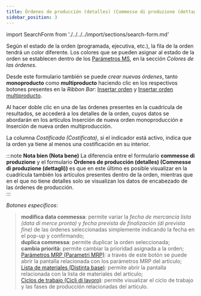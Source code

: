```yaml
---
title: Órdenes de producción (detalles) (Commesse di produzione (dettagli))
sidebar_position: 3
---
```


import SearchForm from './../../../import/sections/search-form.md'

<SearchForm />

Según el estado de la orden (programada, ejecutiva, etc.), la fila de la orden tendrá un color diferente. Los colores que se pueden asignar al estado de la orden se establecen dentro de los [Parámetros MS](/docs/configurations/parameters/production/mps-parameters), en la sección *Colores de las órdenes*.  

Desde este formulario también se puede *crear nuevas órdenes*, tanto **monoproducto** como **multiproducto** haciendo clic en los respectivos botones presentes en la *Ribbon Bar*: [Insertar orden]( /docs/planning/mps-master-production-scheduling/production-job-orders/new-monoproduct-job-order) y [Insertar orden multiproducto](/docs/planning/mps-master-production-scheduling/production-job-orders/new-multiproduct-job-order).

Al hacer doble clic en una de las órdenes presentes en la cuadrícula de resultados, se accederá a los detalles de la orden, cuyos datos se abordarán en los artículos Inserción de nueva orden monoproducción e Inserción de nueva orden multiproducción.

La columna *Costificada (Costificata)*, si el indicador está activo, indica que la orden ya tiene al menos una costificación en su interior.

:::note **Nota bien (Nota bene)** 
La diferencia entre el formulario **commesse di produzione** y el formulario **Órdenes de producción (detalles) (Commesse di produzione (dettagli))** es que en este último es posible visualizar en la cuadrícula también los artículos presentes dentro de la orden, mientras que en el que no tiene detalles solo se visualizan los datos de encabezado de las órdenes de producción.     
:::

*Botones específicos*:

> **modifica data commessa**: permite variar la *fecha de mercancía lista (data di merce pronta)* y *fecha prevista de finalización (di prevista fine)* de las órdenes seleccionadas simplemente indicando la fecha en el pop-up y confirmando;  
> **duplica commessa**: permite duplicar la orden seleccionada;  
> **cambia priorità**: permite cambiar la prioridad asignada a la orden;  
> [Parámetros MRP (Parametri MRP)](/docs/configurations/parameters/production/mrp-parameters/search-mrp-parameters): a través de este botón se puede abrir la pantalla relacionada con los parámetros MRP del artículo;    
> [Lista de materiales (Distinta base)](/docs/erp-home/registers/production/bill-of-materials/search-and-insert-assemblies): permite abrir la pantalla relacionada con la lista de materiales del artículo;  
> [Ciclos de trabajo (Cicli di lavoro)](/docs/erp-home/registers/production/routes/new-route): permite visualizar el ciclo de trabajo y las fases de producción relacionadas del artículo.
